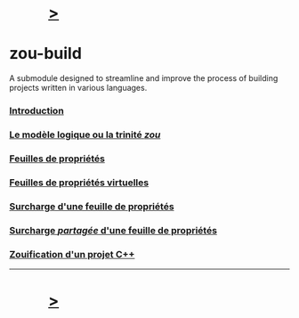 # &ensp;&emsp;&emsp;[>](doc/introduction.md)

# zou-build

A submodule designed to streamline and improve the process of building projects written in various languages.

### [Introduction](doc/introduction.md)
### [Le modèle logique ou la trinité *zou*](doc/logic-model.md)
### [Feuilles de propriétés](doc/property-sheets.md)
### [Feuilles de propriétés virtuelles](doc/virtual-property-sheets.md)
### [Surcharge d'une feuille de propriétés](doc/property-sheet-overload.md)
### [Surcharge *partagée* d'une feuille de propriétés](doc/property-sheet-shared-overload.md)
### [Zouification d'un projet C++](doc/vcxproj-zouification.md)

---
# &ensp;&emsp;&emsp;[>](doc/introduction.md)